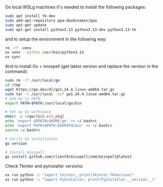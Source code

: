 On local WSLg machines it's needed to install the following packages:

```bash
sudo apt install tk-dev
sudo add-apt-repository ppa:deadsnakes/ppa
sudo apt-get update
sudo apt-get install python3.13 python3.13-dev python3.13-tk
```

and to setup the environment in the following way:

```bash
rm -rf .venv
uv venv --python /usr/bin/python3.13
uv sync
```

And to install Go + misspell (get latest version and replace the version in the command):

```bash
sudo rm -rf /usr/local/go
cd /tmp
wget https://go.dev/dl/go1.24.4.linux-amd64.tar.gz
sudo tar -C /usr/local -xzf go1.24.4.linux-amd64.tar.gz
# Add Go to PATH
export PATH=$PATH:/usr/local/go/bin

# Set up Go workspace
mkdir -p ~/go/{bin,src,pkg}
echo 'export GOPATH=$HOME/go' >> ~/.bashrc
echo 'export PATH=$PATH:$GOPATH/bin' >> ~/.bashrc
source ~/.bashrc

# Verify Go installation
go version

# Install misspell
go install github.com/client9/misspell/cmd/misspell@latest
```

Check Tkinter and pyinstaller versions:

```bash
uv run python -c "import tkinter; print(tkinter.TkVersion)"
uv run python -c "import PyInstaller; print(PyInstaller.__version__)"
```
